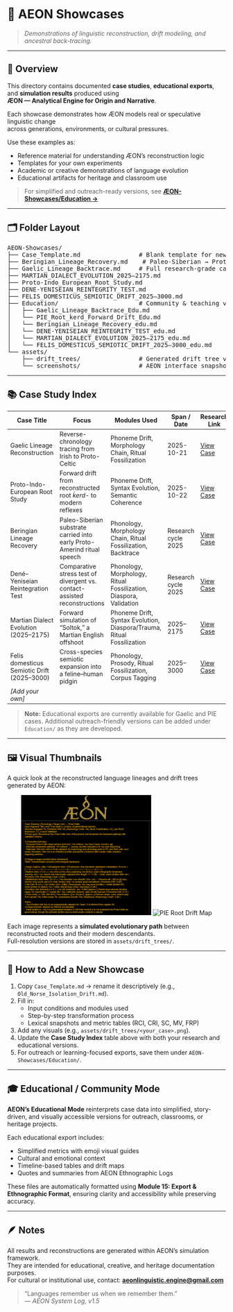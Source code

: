 # 🧬 AEON Showcases
> *Demonstrations of linguistic reconstruction, drift modeling, and ancestral back-tracing.*

---

## 🧭 Overview
This directory contains documented **case studies**, **educational exports**, and **simulation results** produced using  
**ÆON — Analytical Engine for Origin and Narrative**.

Each showcase demonstrates how ÆON models real or speculative linguistic change  
across generations, environments, or cultural pressures.

Use these examples as:
- Reference material for understanding ÆON’s reconstruction logic  
- Templates for your own experiments  
- Academic or creative demonstrations of language evolution  
- Educational artifacts for heritage and classroom use  

> For simplified and outreach-ready versions, see [**ÆON-Showcases/Education →**](Education/)

---

## 🗂 Folder Layout
<pre>
AEON-Showcases/
├── Case_Template.md                # Blank template for new studies
├── Beringian_Lineage_Recovery.md    # Paleo-Siberian → Proto-Amerind backtrace
├── Gaelic_Lineage_Backtrace.md     # Full research-grade case
├── MARTIAN_DIALECT_EVOLUTION_2025–2175.md
├── Proto-Indo_European_Root_Study.md
├── DENE-YENISEIAN_REINTEGRITY_TEST.md
├── FELIS_DOMESTICUS_SEMIOTIC_DRIFT_2025–3000.md
├── Education/                      # Community & teaching versions
│   ├── Gaelic_Lineage_Backtrace_Edu.md
│   └── PIE_Root_ḱerd_Forward_Drift_Edu.md
│   └── Beringian_Lineage_Recovery_edu.md
│   └── DENE-YENISEIAN_REINTEGRITY_TEST_edu.md
│   └── MARTIAN_DIALECT_EVOLUTION_2025–2175_edu.md
│   └── FELIS_DOMESTICUS_SEMIOTIC_DRIFT_2025–3000_edu.md
└── assets/
    ├── drift_trees/                # Generated drift tree visuals
    └── screenshots/                # AEON interface snapshots
</pre>

---

## 📚 Case Study Index

| Case Title | Focus | Modules Used | Span / Date | Research Link | Educational Export |
|-------------|--------|---------------|--------------|----------------|--------------------|
| Gaelic Lineage Reconstruction | Reverse-chronology tracing from Irish to Proto-Celtic | Phoneme Drift, Morphology Chain, Ritual Fossilization | 2025-10-21 | [View Case](Gaelic_Lineage_Backtrace.md) | [Educational Version](Education/Gaelic_Lineage_Backtrace_Edu.md) |
| Proto-Indo-European Root Study | Forward drift from reconstructed root *ḱerd-* to modern reflexes | Phoneme Drift, Syntax Evolution, Semantic Coherence | 2025-10-22 | [View Case](Proto-Indo_European_Root_Study.md) | [Educational Version](Education/PIE_Root_ḱerd_Forward_Drift_Edu.md) |
| Beringian Lineage Recovery | Paleo-Siberian substrate carried into early Proto-Amerind ritual speech | Phonology, Morphology Chain, Ritual Fossilization, Backtrace | Research cycle 2025 | [View Case](Beringian_Lineage_Recovery.md) | [Educational Version](Education/Beringian_Lineage_Recovery_edu.md) |
| Dené–Yeniseian Reintegration Test | Comparative stress test of divergent vs. contact-assisted reconstructions | Phonology, Morphology, Ritual Fossilization, Diaspora, Validation | Research cycle 2025 | [View Case](DENE-YENISEIAN_REINTEGRITY_TEST.md) | [Educational Version](Education/DENE-YENISEIAN_REINTEGRITY_TEST_edu.md) |
| Martian Dialect Evolution (2025–2175) | Forward simulation of “Soltok,” a Martian English offshoot | Phoneme Drift, Syntax Evolution, Diaspora/Trauma, Ritual Fossilization | 2025–2175 | [View Case](MARTIAN_DIALECT_EVOLUTION_2025–2175.md) | [Educational Version](Education/MARTIAN_DIALECT_EVOLUTION_2025–2175_edu.md) |
| Felis domesticus Semiotic Drift (2025–3000) | Cross-species semiotic expansion into a feline–human pidgin | Phonology, Prosody, Ritual Fossilization, Corpus Tagging | 2025–3000 | [View Case](FELIS_DOMESTICUS_SEMIOTIC_DRIFT_2025–3000.md) | [Educational Version](Education/FELIS_DOMESTICUS_SEMIOTIC_DRIFT_2025–3000_edu.md) |
| _[Add your own]_ |  |  |  |  |  |

> **Note:** Educational exports are currently available for Gaelic and PIE cases. Additional outreach-friendly versions can be added under `Education/` as they are developed.

---

## 🖼️ Visual Thumbnails

A quick look at the reconstructed language lineages and drift trees generated by AEON:

<p align="center">
  <img src="assets/drift_trees/Gaelic_Lineage_Visual.png" width="300" alt="Gaelic Drift Tree"/>
  <img src="assets/drift_trees/PIE_Root_ḱerd_Drift_Visual.png" width="300" alt="PIE Root Drift Map"/>
</p>

Each image represents a **simulated evolutionary path** between reconstructed roots and their modern descendants.  
Full-resolution versions are stored in `assets/drift_trees/`.

---

## 🧩 How to Add a New Showcase
1. Copy `Case_Template.md` → rename it descriptively (e.g., `Old_Norse_Isolation_Drift.md`).  
2. Fill in:
   - Input conditions and modules used  
   - Step-by-step transformation process  
   - Lexical snapshots and metric tables (RCI, CRI, SC, MV, FRP)  
3. Add any visuals (e.g., `assets/drift_trees/<your_case>.png`).  
4. Update the **Case Study Index** table above with both your research and educational versions.  
5. For outreach or learning-focused exports, save them under `AEON-Showcases/Education/`.

---

## 🎓 Educational / Community Mode

**AEON’s Educational Mode** reinterprets case data into simplified, story-driven, and visually accessible versions for outreach, classrooms, or heritage projects.  

Each educational export includes:
- Simplified metrics with emoji visual guides  
- Cultural and emotional context  
- Timeline-based tables and drift maps  
- Quotes and summaries from AEON Ethnographic Logs  

These files are automatically formatted using **Module 15: Export & Ethnographic Format**, ensuring clarity and accessibility while preserving accuracy.

---

## 🪶 Notes
All results and reconstructions are generated within AEON’s simulation framework.  
They are intended for educational, creative, and heritage documentation purposes.  
For cultural or institutional use, contact: **aeonlinguistic.engine@gmail.com**

> “Languages remember us when we remember them.”  
> — *AEON System Log, v1.5*
